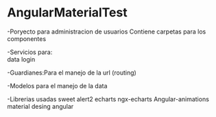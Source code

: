 # AngularMaterialTest

-Poryecto para administracion de usuarios Contiene carpetas para los componentes

-Servicios para:	
	data
	login

-Guardianes:Para el manejo de la url (routing)

-Modelos para el manejo de la data

-Librerias usadas 
	sweet alert2
	echarts
	ngx-echarts
	Angular-animations
	material desing angular